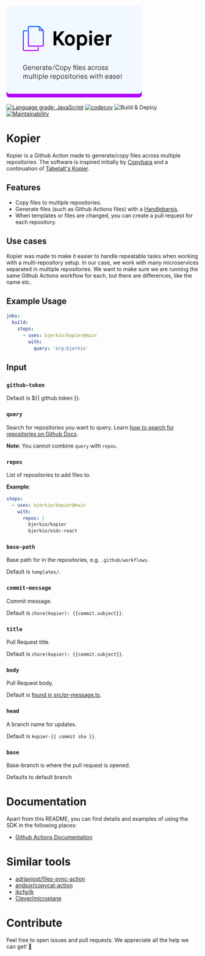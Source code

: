 <img width="355" src="./.github/kopier-logo.svg" alt="Bjerk's Kopier Github Action">

[![Language grade: JavaScript](https://img.shields.io/lgtm/grade/javascript/g/bjerkio/kopier.svg?logo=lgtm&logoWidth=18)](https://lgtm.com/projects/g/bjerkio/kopier/context:javascript)
[![codecov](https://codecov.io/gh/bjerkio/kopier/branch/master/graph/badge.svg)](https://codecov.io/gh/bjerkio/kopier)
![Build & Deploy](https://github.com/bjerkio/kopier/workflows/Build%20&%20Deploy/badge.svg?branch=master)
[![Maintainability](https://api.codeclimate.com/v1/badges/009a73ce45cab4fbb217/maintainability)](https://codeclimate.com/github/bjerkio/kopier/maintainability)

# Kopier

Kopier is a Github Action made to generate/copy files across multiple repositories. The software is inspired
initially by [Copybara](https://github.com/google/copybara) and a continuation of [Tabetalt's Kopier](https://github.com/tabetalt/kopier).

## Features

- Copy files to multiple repositories.
- Generate files (such as Github Actions files) with a [Handlebarsjs](https://handlebarsjs.com/).
- When templates or files are changed, you can create a pull request for each repository.

## Use cases

Kopier was made to make it easier to handle repeatable tasks when working with a multi-repository setup.
In our case, we work with many microservices separated in multiple repositories. We want to make sure we are
running the same Github Actions workflow for each, but there are differences, like the name etc.

## Example Usage

```yaml
jobs:
  build:
    steps:
      - uses: bjerkio/kopier@main
        with:
          query: 'org:bjerkio'
```

## Input

### `github-token`

Default is ${{ github.token }}.

### `query`

Search for repositories you want to query. Learn [how to search for
repositories on Github Docs](https://docs.github.com/en/github/searching-for-information-on-github/searching-on-github/searching-for-repositories).

**Note**: You cannot combine `query` with `repos`.

### `repos`

List of repositories to add files to.

**Example**:

```yaml
steps:
  - uses: bjerkio/kopier@main
    with:
      repos: |
        bjerkio/kopier
        bjerkio/oidc-react
```

### `base-path`

Base path for in the repositories, e.g. `.github/workflows`.

Default is `templates/`.

### `commit-message`

Commit message.

Default is `chore(kopier): {{commit.subject}}`.

### `title`

Pull Request title.

Default is `chore(kopier): {{commit.subject}}`.

### `body`

Pull Request body.

Default is [found in src/pr-message.ts](src/pr-message.ts).

### `head`

A branch name for updates.

Default is `kopier-{{ commit sha }}`.

### `base`

Base-branch is where the pull request is opened.

Defaults to default branch

# Documentation

Apart from this README, you can find details and examples of using the SDK in the following places:

- [Github Actions Documentation](https://help.github.com/en/actions)

# Similar tools

- [adrianjost/files-sync-action](https://github.com/adrianjost/files-sync-action)
- [andsor/copycat-action](https://github.com/marketplace/actions/copycat-action)
- [jkcfg/jk](https://github.com/jkcfg/jk)
- [Clever/microplane](https://github.com/Clever/microplane)

# Contribute

Feel free to open issues and pull requests. We appreciate all the help we can get! 🎉
